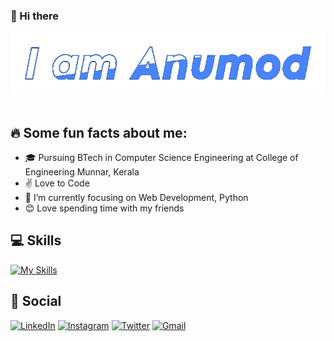 ### 👋 Hi there 

<!--
**Anumodtp/Anumodtp** is a ✨ _special_ ✨ repository because its `README.md` (this file) appears on your GitHub profile.

Here are some ideas to get you started:

- 🔭 I’m currently working on ...
- 🌱 I’m currently learning ...
- 👯 I’m looking to collaborate on ...
- 🤔 I’m looking for help with ...
- 💬 Ask me about ...
- 📫 How to reach me: ...
- 😄 Pronouns: ...
- ⚡ Fun fact: ...
-->
<div align="center"> 
  <img src="name.gif" alt="anumod" />
</div><br>

## 🔥 Some fun facts about me:

* 🎓 Pursuing BTech in Computer Science Engineering at College of Engineering Munnar, Kerala
* ✌️ Love to Code 
* 🌱 I’m currently focusing on Web Development, Python
* 😊 Love spending time with my friends


 ## 💻 Skills
[![My Skills](https://skillicons.dev/icons?i=python,html,css,js,java,c)](https://skillicons.dev)



## 📱 Social

[![LinkedIn](https://img.shields.io/badge/LinkedIn-0077B5?style=for-the-badge&logo=linkedin&logoColor=white)](https://www.linkedin.com/in/anumod-t-pramod-b0b907214/)
[![Instagram](https://img.shields.io/badge/Instagram-E4405F?style=for-the-badge&logo=instagram&logoColor=white)](https://www.instagram.com/__.anumod.__/)
[![Twitter](https://img.shields.io/badge/Twitter-%231DA1F2.svg?style=for-the-badge&logo=Twitter&logoColor=white)](https://twitter.com/AnumodTp15156)
[![Gmail](https://img.shields.io/badge/Gmail-D14836?style=for-the-badge&logo=gmail&logoColor=white)](mailto:anumodtp555@gmail.com)


